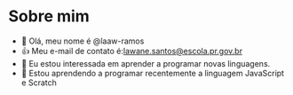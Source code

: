 # Sobre mim

- 👋 Olá, meu nome é @laaw-ramos
- :+1: Meu e-mail de contato é:lawane.santos@escola.pr.gov.br
- 👀 Eu estou interessada em aprender a programar novas linguagens.
- 🌱 Estou aprendendo a programar recentemente a linguagem JavaScript e Scratch
